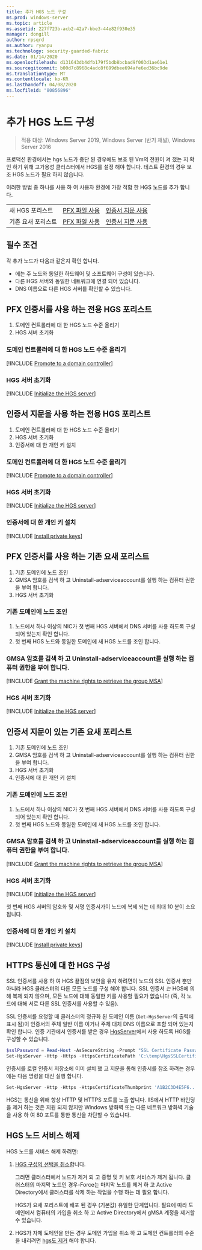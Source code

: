```yaml
---
title: 추가 HGS 노드 구성
ms.prod: windows-server
ms.topic: article
ms.assetid: 227f723b-acb2-42a7-bbe3-44e82f930e35
manager: dongill
author: rpsqrd
ms.author: ryanpu
ms.technology: security-guarded-fabric
ms.date: 01/14/2020
ms.openlocfilehash: d131643db4dfb179f5bdb8bcbad9f003d1ae61e1
ms.sourcegitcommit: b00d7c8968c4adc8f699dbee694afe6ed36bc9de
ms.translationtype: MT
ms.contentlocale: ko-KR
ms.lasthandoff: 04/08/2020
ms.locfileid: "80856896"
---
```

# <a name="configure-additional-hgs-nodes"></a>추가 HGS 노드 구성

>적용 대상: Windows Server 2019, Windows Server (반기 채널), Windows Server 2016

프로덕션 환경에서는 hgs 노드가 중단 된 경우에도 보호 된 Vm의 전원이 켜 졌는 지 확인 하기 위해 고가용성 클러스터에서 HGS를 설정 해야 합니다. 테스트 환경의 경우 보조 HGS 노드가 필요 하지 않습니다.

이러한 방법 중 하나를 사용 하 여 사용자 환경에 가장 적합 한 HGS 노드를 추가 합니다.

|                |                         |                              | 
|----------------|-------------------------|------------------------------|
|새 HGS 포리스트  | [PFX 파일 사용](#dedicated-hgs-forest-with-pfx-certificates) | [인증서 지문 사용](#dedicated-hgs-forest-with-certificate-thumbprints) |
|기존 요새 포리스트 |  [PFX 파일 사용](#existing-bastion-forest-with-pfx-certificates) | [인증서 지문 사용](#existing-bastion-forest-with-certificate-thumbprints) |

## <a name="prerequisites"></a>필수 조건

각 추가 노드가 다음과 같은지 확인 합니다. 
- 에는 주 노드와 동일한 하드웨어 및 소프트웨어 구성이 있습니다. 
- 다른 HGS 서버와 동일한 네트워크에 연결 되어 있습니다.
- DNS 이름으로 다른 HGS 서버를 확인할 수 있습니다.

## <a name="dedicated-hgs-forest-with-pfx-certificates"></a>PFX 인증서를 사용 하는 전용 HGS 포리스트

1. 도메인 컨트롤러에 대 한 HGS 노드 수준 올리기
2. HGS 서버 초기화

### <a name="promote-the-hgs-node-to-a-domain-controller"></a>도메인 컨트롤러에 대 한 HGS 노드 수준 올리기

[!INCLUDE [Promote to a domain controller](../../../includes/guarded-fabric-promote-domain-controller.md)] 

### <a name="initialize-the-hgs-server"></a>HGS 서버 초기화

[!INCLUDE [Initialize the HGS server](../../../includes/guarded-fabric-initialize-hgs-on-the-node.md)] 

## <a name="dedicated-hgs-forest-with-certificate-thumbprints"></a>인증서 지문을 사용 하는 전용 HGS 포리스트
 
1. 도메인 컨트롤러에 대 한 HGS 노드 수준 올리기
2. HGS 서버 초기화
3. 인증서에 대 한 개인 키 설치

### <a name="promote-the-hgs-node-to-a-domain-controller"></a>도메인 컨트롤러에 대 한 HGS 노드 수준 올리기

[!INCLUDE [Promote to a domain controller](../../../includes/guarded-fabric-promote-domain-controller.md)] 

### <a name="initialize-the-hgs-server"></a>HGS 서버 초기화

[!INCLUDE [Initialize the HGS server](../../../includes/guarded-fabric-initialize-hgs-on-the-node.md)] 

### <a name="install-the-private-keys-for-the-certificates"></a>인증서에 대 한 개인 키 설치

[!INCLUDE [Install private keys](../../../includes/guarded-fabric-install-private-keys.md)]

## <a name="existing-bastion-forest-with-pfx-certificates"></a>PFX 인증서를 사용 하는 기존 요새 포리스트

1. 기존 도메인에 노드 조인
2. GMSA 암호를 검색 하 고 Uninstall-adserviceaccount를 실행 하는 컴퓨터 권한을 부여 합니다.
3. HGS 서버 초기화

### <a name="join-the-node-to-the-existing-domain"></a>기존 도메인에 노드 조인

1. 노드에서 하나 이상의 NIC가 첫 번째 HGS 서버에서 DNS 서버를 사용 하도록 구성 되어 있는지 확인 합니다.
2. 첫 번째 HGS 노드와 동일한 도메인에 새 HGS 노드를 조인 합니다. 

### <a name="grant-the-machine-rights-to-retrieve-gmsa-password-and-run-install-adserviceaccount"></a>GMSA 암호를 검색 하 고 Uninstall-adserviceaccount를 실행 하는 컴퓨터 권한을 부여 합니다.

[!INCLUDE [Grant the machine rights to retrieve the group MSA](../../../includes/guarded-fabric-grant-machine-rights-to-retrieve-gmsa.md)] 

### <a name="initialize-the-hgs-server"></a>HGS 서버 초기화

[!INCLUDE [Initialize the HGS server](../../../includes/guarded-fabric-initialize-hgs-on-the-node.md)] 

## <a name="existing-bastion-forest-with-certificate-thumbprints"></a>인증서 지문이 있는 기존 요새 포리스트

1. 기존 도메인에 노드 조인
2. GMSA 암호를 검색 하 고 Uninstall-adserviceaccount를 실행 하는 컴퓨터 권한을 부여 합니다.
3. HGS 서버 초기화
4. 인증서에 대 한 개인 키 설치

### <a name="join-the-node-to-the-existing-domain"></a>기존 도메인에 노드 조인

1. 노드에서 하나 이상의 NIC가 첫 번째 HGS 서버에서 DNS 서버를 사용 하도록 구성 되어 있는지 확인 합니다.
2. 첫 번째 HGS 노드와 동일한 도메인에 새 HGS 노드를 조인 합니다. 

### <a name="grant-the-machine-rights-to-retrieve-gmsa-password-and-run-install-adserviceaccount"></a>GMSA 암호를 검색 하 고 Uninstall-adserviceaccount를 실행 하는 컴퓨터 권한을 부여 합니다.

[!INCLUDE [Grant the machine rights to retrieve the group MSA](../../../includes/guarded-fabric-grant-machine-rights-to-retrieve-gmsa.md)] 

### <a name="initialize-the-hgs-server"></a>HGS 서버 초기화

[!INCLUDE [Initialize the HGS server](../../../includes/guarded-fabric-initialize-hgs-on-the-node.md)] 

첫 번째 HGS 서버의 암호화 및 서명 인증서가이 노드에 복제 되는 데 최대 10 분이 소요 됩니다.

### <a name="install-the-private-keys-for-the-certificates"></a>인증서에 대 한 개인 키 설치

[!INCLUDE [Install private keys](../../../includes/guarded-fabric-install-private-keys.md)]

## <a name="configure-hgs-for-https-communications"></a>HTTPS 통신에 대 한 HGS 구성

SSL 인증서를 사용 하 여 HGS 끝점의 보안을 유지 하려면이 노드의 SSL 인증서 뿐만 아니라 HGS 클러스터의 다른 모든 노드를 구성 해야 합니다.
SSL 인증서 *는* HGS에 의해 복제 되지 않으며, 모든 노드에 대해 동일한 키를 사용할 필요가 없습니다 (즉, 각 노드에 대해 서로 다른 SSL 인증서를 사용할 수 있음).

SSL 인증서를 요청할 때 클러스터의 정규화 된 도메인 이름 (`Get-HgsServer`의 출력에 표시 됨)이 인증서의 주체 일반 이름 이거나 주체 대체 DNS 이름으로 포함 되어 있는지 확인 합니다.
인증 기관에서 인증서를 받은 경우 [HgsServer](https://technet.microsoft.com/itpro/powershell/windows/hgsserver/set-hgsserver)에서 사용 하도록 HGS를 구성할 수 있습니다.

```powershell
$sslPassword = Read-Host -AsSecureString -Prompt "SSL Certificate Password"
Set-HgsServer -Http -Https -HttpsCertificatePath 'C:\temp\HgsSSLCertificate.pfx' -HttpsCertificatePassword $sslPassword
```

인증서를 로컬 인증서 저장소에 이미 설치 했 고 지문을 통해 인증서를 참조 하려는 경우에는 다음 명령을 대신 실행 합니다.

```powershell
Set-HgsServer -Http -Https -HttpsCertificateThumbprint 'A1B2C3D4E5F6...'
```

HGS는 통신을 위해 항상 HTTP 및 HTTPS 포트를 노출 합니다.
IIS에서 HTTP 바인딩을 제거 하는 것은 지원 되지 않지만 Windows 방화벽 또는 다른 네트워크 방화벽 기술을 사용 하 여 80 포트를 통한 통신을 차단할 수 있습니다.

## <a name="decommission-an-hgs-node"></a>HGS 노드 서비스 해제

HGS 노드를 서비스 해제 하려면:

1. [HGS 구성의 선택을 취소](guarded-fabric-manage-hgs.md#clearing-the-hgs-configuration)합니다.

   그러면 클러스터에서 노드가 제거 되 고 증명 및 키 보호 서비스가 제거 됩니다. 
   클러스터의 마지막 노드인 경우-Force는 마지막 노드를 제거 하 고 Active Directory에서 클러스터를 삭제 하는 작업을 수행 하는 데 필요 합니다. 

   HGS가 요새 포리스트에 배포 된 경우 (기본값) 유일한 단계입니다. 
   필요에 따라 도메인에서 컴퓨터의 가입을 취소 하 고 Active Directory에서 gMSA 계정을 제거할 수 있습니다.

2. HGS가 자체 도메인을 만든 경우 도메인 가입을 취소 하 고 도메인 컨트롤러의 수준을 내리려면 [hgs도 제거](guarded-fabric-manage-hgs.md#clearing-the-hgs-configuration) 해야 합니다.
